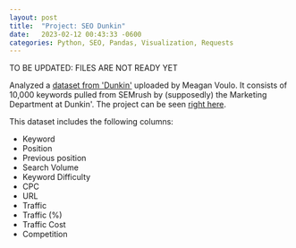 ```yaml
---
layout: post
title:  "Project: SEO Dunkin"
date:   2023-02-12 00:43:33 -0600
categories: Python, SEO, Pandas, Visualization, Requests
---
```


TO BE UPDATED:
FILES ARE NOT READY YET

Analyzed a [dataset from 'Dunkin'] uploaded by Meagan Voulo. It consists of 10,000 keywords pulled from SEMrush by (supposedly) the Marketing Department at Dunkin'. The project can be seen [right here].

This dataset includes the following columns:
- Keyword
- Position
- Previous position
- Search Volume
- Keyword Difficulty
- CPC
- URL
- Traffic
- Traffic (%)
- Traffic Cost
- Competition

[dataset from 'Dunkin']: https://raw.githubusercontent.com/meagvo/DunkinDonutsSEOproject/master/dunkin.csv
[right here]: https://github.com/dafhorz/SEO_dunkin

